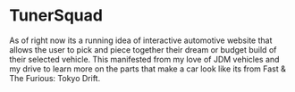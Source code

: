 # TunerSquad
As of right now its a running idea of interactive automotive website that allows the user to pick and piece together their dream or budget build of their selected vehicle. This manifested from my love of JDM vehicles and my drive to learn more on the parts that make a car look like its from Fast &amp; The Furious: Tokyo Drift.
